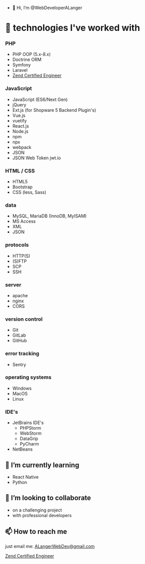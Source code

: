 - 👋 Hi, I’m @WebDeveloperALanger

# 👀 technologies I've worked with

### PHP
- PHP OOP (5.x-8.x)
- Doctrine ORM
- Symfony
- Laravel
- [Zend Certified Engineer](https://www.zend-zce.com/en/yellow-pages/ZEND022047)

### JavaScript
- JavaScript (ES6/Next Gen)
- jQuery
- Ext.js (for Shopware 5 Backend Plugin's)
- Vue.js
- vuetify
- React.js
- Node.js
- npm
- npx
- webpack
- JSON
- JSON Web Token jwt.io

### HTML / CSS
- HTML5
- Bootstrap
- CSS (less, Sass)

### data
- MySQL, MariaDB (InnoDB, MyISAM)
- MS Access
- XML
- JSON

### protocols
- HTTP(S)
- (S)FTP
- SCP
- SSH

### server
- apache
- nginx
- CORS

### version control
- Git
- GitLab
- GitHub

### error tracking
- Sentry

### operating systems
- Windows 
- MacOS
- Linux

### IDE's
- JetBrains IDE's
  - PHPStorm
  - WebStorm
  - DataGrip
  - PyCharm
- NetBeans

## 🌱 I’m currently learning
- React Native
- Python

## 💞️ I’m looking to collaborate 
- on a challenging project
- with professional developers


## 📫 How to reach me
just email me: 
[ALangerWebDev@gmail.com](mailto:ALangerWebDev@gmail.com?subject=[GitHub])

<a href="https://www.zend-zce.com/en/yellow-pages/ZEND022047" target="_blank">Zend Certified Engineer</a>

<!---
WebDeveloperALanger/WebDeveloperALanger is a ✨ special ✨ repository because its `README.md` (this file) appears on your GitHub profile.
You can click the Preview link to take a look at your changes.
--->
